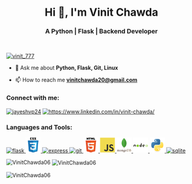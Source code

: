 <h1 align="center">Hi 👋, I'm Vinit Chawda</h1>
<h3 align="center"> A Python | Flask | Backend Developer  </h3>

 <br> 
<p align="left"><a href="https://twitter.com/vinit_777" target="blank"><img src="https://img.shields.io/twitter/follow/Vinit Chawda?logo=twitter&style=for-the-badge" alt="vinit_777" /></a> </p>

- 💬 Ask me about **Python, Flask, Git, Linux**

- 📫 How to reach me **vinitchawda20@gmail.com**

<h3 align="left">Connect with me:</h3>
<p align="left">
<a href="https://twitter.com/vinit_777" target="blank"><img align="center" src="https://raw.githubusercontent.com/rahuldkjain/github-profile-readme-generator/master/src/images/icons/Social/twitter.svg" alt="jayeshvp24" height="30" width="40" /></a>
<a href="https://www.linkedin.com/in/vinit-chawda/" target="blank"><img align="center" src="https://raw.githubusercontent.com/rahuldkjain/github-profile-readme-generator/master/src/images/icons/Social/linked-in-alt.svg" alt="https://www.linkedin.com/in/vinit-chawda/" height="30" width="40" /></a>
</p>

<h3 align="left">Languages and Tools:</h3>
<p align="left"> <a href="https://flask.palletsprojects.com/en/2.3.x/" target="_blank" rel="noreferrer"> <img src="https://flask.palletsprojects.com/en/2.3.x/_images/flask-horizontal.png" alt="flask" width="70" height="33"/> <a href="https://www.w3schools.com/css/" target="_blank" rel="noreferrer"> <img src="https://raw.githubusercontent.com/devicons/devicon/master/icons/css3/css3-original-wordmark.svg" alt="css3" width="40" height="40"/> </a> <a href="https://expressjs.com/" target="_blank" rel="noreferrer"><img src="https://assets.website-files.com/61ca3f775a79ec5f87fcf937/6202fcdee5ee8636a145a41b_1234.png" alt="express" width="40" height="40"/> </a> <a href="https://git-scm.com/" target="_blank" rel="noreferrer"> <img src="https://www.vectorlogo.zone/logos/git-scm/git-scm-icon.svg" alt="git" width="40" height="40"/> </a> <a href="https://www.w3.org/html/" target="_blank" rel="noreferrer"> <img src="https://raw.githubusercontent.com/devicons/devicon/master/icons/html5/html5-original-wordmark.svg" alt="html5" width="40" height="40"/> </a> <a href="https://developer.mozilla.org/en-US/docs/Web/JavaScript" target="_blank" rel="noreferrer"> <img src="https://raw.githubusercontent.com/devicons/devicon/master/icons/javascript/javascript-original.svg" alt="javascript" width="40" height="40"/> </a> <a href="https://www.mongodb.com/" target="_blank" rel="noreferrer"> <img src="https://raw.githubusercontent.com/devicons/devicon/master/icons/mongodb/mongodb-original-wordmark.svg" alt="mongodb" width="40" height="40"/> </a> <a href="https://nodejs.org" target="_blank" rel="noreferrer"> <img src="https://raw.githubusercontent.com/devicons/devicon/master/icons/nodejs/nodejs-original-wordmark.svg" alt="nodejs" width="40" height="40"/> </a> <a href="https://www.python.org" target="_blank" rel="noreferrer"> <img src="https://raw.githubusercontent.com/devicons/devicon/master/icons/python/python-original.svg" alt="python" width="40" height="40"/> </a> <a href="https://www.sqlite.org/" target="_blank" rel="noreferrer"> <img src="https://www.vectorlogo.zone/logos/sqlite/sqlite-icon.svg" alt="sqlite" width="40" height="40"/> </a> </p>

<p><img align="left" src="https://github-readme-stats.vercel.app/api/top-langs?username=VinitChawda06&show_icons=true&theme=dark&locale=en&layout=compact" alt="VinitChawda06" /></p>
<p>&nbsp;<img align="center" src="https://github-readme-stats.vercel.app/api?username=VinitChawda06&show_icons=true&theme=dark&locale=en" alt="VinitChawda06" /></p>
<p><img align="center" src="https://github-readme-streak-stats.herokuapp.com/?user=VinitChawda06&theme=dark" alt="VinitChawda06" /></p>
